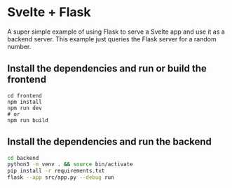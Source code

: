# Svelte + Flask

A super simple example of using Flask to serve a Svelte app and use it as a backend server.
This example just queries the Flask server for a random number.

## Install the dependencies and run or build the frontend
```
cd frontend 
npm install
npm run dev
# or 
npm run build 
```

## Install the dependencies and run the backend
```bash
cd backend
python3 -m venv . && source bin/activate
pip install -r requirements.txt
flask --app src/app.py --debug run 
```